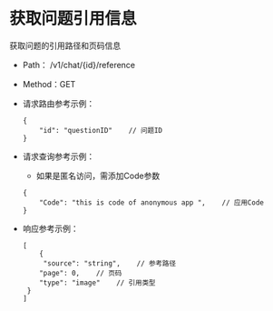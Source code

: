 # 获取问题引用信息

获取问题的引用路径和页码信息

- Path： /v1/chat/{id}/reference
- Method：GET

- 请求路由参考示例：

    ```
    {
        "id": "questionID"    // 问题ID
    }
    ```
- 请求查询参考示例：

    - 如果是匿名访问，需添加Code参数

    ```
    {
        "Code": "this is code of anonymous app ",    // 应用Code
    }
    ```
- 响应参考示例：

    ```
    [
        {
         "source": "string",    // 参考路径
        "page": 0,    // 页码
        "type": "image"    // 引用类型
     }
    ]
    ```
